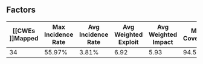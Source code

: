 ## Factors

| [[CWEs ]]Mapped | Max Incidence Rate | Avg Incidence Rate | Avg Weighted Exploit | Avg Weighted Impact | Max Coverage | Avg Coverage | Total Occurrences | Total CVEs |
| --------------- | ------------------ | ------------------ | -------------------- | ------------------- | ------------ | ------------ | ----------------- | ---------- |
| 34              | 55.97%             | 3.81%              | 6.92                 | 5.93                | 94.55%       | 47.72%       | 318,487           | 19,013     |
